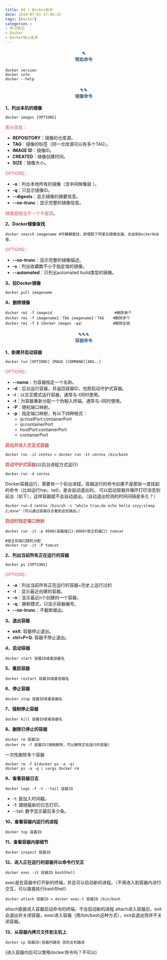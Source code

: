 ```yaml
---
title: 04 | Docker命令
date: 2019-07-03 17:40:42
tags: [Docker]
categories :
- 学习笔记
- Docker
- Docker核心技术
---
```


#### <center><font color = "#36648B">✎</font><br/><font color = "#36648B">帮助命令</font></center>
```
docker version
docker info
docker --help
```

#### <center><font color = "#36648B">✎✎</font><br/><font color = "#36648B">镜像命令</font></center>
**1、列出本机的镜像**
```
docker images [OPTIONS]
```
<font color = "#CD5555">表头信息：</font>
- **REPOSITORY**：镜像的仓库源。              
- **TAG**：镜像的标签（同一仓库源可以有多个TAG）。 
- **IMAGE ID**：镜像ID。                 
- **CREATED**：镜像创建时间。              
- **SIZE**：镜像大小。  


<font color = "#CD5555">OPTIONS：</font>
- **-a**：列出本地所有的镜像（含中间映像层 ）。
- **-q**：只显示镜像ID。            
- **--digests**：显示镜像的摘要信息。         
- **--no-trunc**：显示完整的镜像信息。         

<font color = "#CD5555">镜像就相当于一个千层饼</font>。


**2、Docker镜像查找**
```
docker search imagename #可模糊查找，即使配了阿里云镜像加速，也会到DockerHub查。
```
<font color = "#CD5555">OPTIONS：</font>
- **--no-trunc**：显示完整的镜像描述。
- **-s**：列出收藏数不小于指定值的镜像。
- **--automated**：只列出automated build类型的镜像。



**3、拉Docker镜像**
```
docker pull imagename
```

**4、删除镜像**
```
docker rmi -f imageid                            #删除单个
docker rmi -f imagename1：TAG imagename2：TAG    #删除多个
docker rmi -f $（docker images -qa）             #删除全部
```


#### <center><font color = "#36648B">✎✎✎</font><br/><font color = "#36648B">容器命令</font></center>
**1、新建并启动容器**
```
docker run [OPTIONS] IMAGE [COMMAND][ARG..]
```
<font color = "#CD5555">OPTIONS：</font>
- **--name**：为容器指定一个名称。
- **-d**：后台运行容器，并返回容器ID，也即启动守护式容器。
- **-i**：以交互模式运行容器，通常与-t同时使用。
- **-t**：为容器重新分配一个伪输入终端，通常与-i同时使用。
- **-P**：随机端口映射。
- **-p**：指定端口映射，有以下四种格式：
  - ip:hostPort:containerPort 
  - ip:containerPort 
  - hostPort:containerPort 
  - containerPort


<font color = "#CD5555">**启动并进入交互式容器**</font>
```
docker run -it centos = docker run -it centos /bin/bash
```


<font color = "#CD5555">**启动守护式容器**</font>(以后台进程方式运行)
```
docker run -d centos
```
Docker容器运行，需要有一个前台进程。容器运行的命令如果不是那些一直挂起的命令（比如运行top，tail)，是会自动退出的。
可以启动容器并循环打印消息到前台（如下），这样容器就不会自动退出。（自动退出检测的时间间隔是多久？）
```
docker run-d centos /bin/sh -c "while true;do echo hello zzyy;sleep 2;done"（可以通过容器日志看到这些输出。）
```
<font color = "#CD5555">**启动时指定端口映射**</font>
```
docker run -it -p 8080(容器端口):8080(宿主机端口) tomcat

#宿主机端口随机分配
docker run -it -P tomcat  
```

**2、列出当前所有正在运行的容器**
```
docker ps [OPTIONS]
```
<font color = "#CD5555">OPTIONS：</font>
- **-a**：列出当前所有正在运行的容器+历史上运行过的
- **-l** ：显示最近创建的容器。
- **-n**：显示最近n个创建的一个容器。
- **-q**：静默模式，只显示容器编号。
- **--no-trunc**：不截断输出。

**3、退出容器**
- **exit**: 容器停止退出。
- **ctrl+P+Q**: 容器不停止退出。


**4、启动容器**
```
docker start 容器ID或者容器名
```

**5、重启容器**
```
docker restart 容器ID或者容器名
```

**6、停止容器**
```
docker stop 容器ID或者容器名
```

**7、强制停止容器**
```
docker kill 容器ID或者容器名
```

**8、删除已停止的容器**
```
docker rm 容器ID
docker rm -f 容器ID(强制删除，可以删除正在运行的容器)
```

一次性删除多个容器
```
docker rm -f $(docker ps -a -q)
docker ps -a -q | xargs docker rm
```

**9、查看容器日志**
```
docker logs -f -t --tail 容器ID
```
- -t: 是加入时间戳。
- -f: 跟随最新的日志打印。
- --tail: 数字显示最后多少条。

**10、查看容器内运行的进程**
```
docker top 容器ID
```

**11、查看容器内部细节**
```
docker inspect 容器ID
```

**12、进入正在运行的容器并以命令行交互**
```
docker exec -it 容器ID bashShell
```
exec是在容器中打开新的终端，并且可以启动新的进程。（不用进入到容器内进行交互，可以直接执行bashShell）
```
docker attach 容器ID = docker exec-t 容器ID /bin/bash
```
attach直接进入容器启动命令的终端，不会启动新的进程
attach进入容器后，exit会退出并关闭容器，exec进入容器（用/bin/bash这种方式），exit会退出但并不关闭容器。


**13、从容器内拷贝文件到主机上**
```
docker cp 容器ID:容器内路径 目的主机路径
```
(进入容器内后可以使用docker命令吗？不可以)















